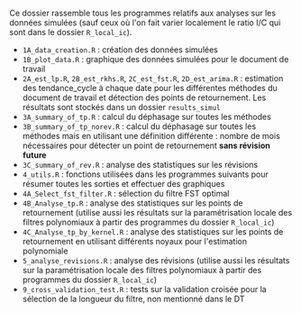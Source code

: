 Ce dossier rassemble tous les programmes relatifs aux analyses sur les données simulées (sauf ceux où l'on fait varier localement le ratio I/C qui sont dans le dossier `R_local_ic`).

- `1A_data_creation.R` : création des données simulées
- `1B_plot_data.R` : graphique des données simulées pour le document de travail
- `2A_est_lp.R`, `2B_est_rkhs.R`, `2C_est_fst.R`, `2D_est_arima.R` : estimation des tendance_cycle à chaque date pour les différentes méthodes du document de travail et détection des points de retournement. Les résultats sont stockés dans un dossier `results_simul` 
- `3A_summary_of_tp.R` : calcul du déphasage sur toutes les méthodes 
- `3B_summary_of_tp_norev.R` : calcul du déphasage sur toutes les méthodes mais en utilisant une définition différente : nombre de mois nécessaires pour détecter un point de retournement **sans révision future**
- `3C_summary_of_rev.R` : analyse des statistiques sur les révisions
- `4_utils.R` :  fonctions utilisées dans les programmes suivants pour résumer toutes les sorties et effectuer des graphiques
- `4A_Select_fst_filter.R` : sélection du filtre FST optimal
- `4B_Analyse_tp.R` : analyse des statistiques sur les points de retournement (utilise aussi les résultats sur la paramétrisation locale des filtres polynomiaux à partir des programmes du dossier `R_local_ic`)
- `4C_Analyse_tp_by_kernel.R` : analyse des statistiques sur les points de retournement en utilisant différents noyaux pour l'estimation polynomiale
- `5_analyse_revisions.R` : analyse des révisions (utilise aussi les résultats sur la paramétrisation locale des filtres polynomiaux à partir des programmes du dossier `R_local_ic`)
- `9_cross_validation_test.R` : tests sur la validation croisée pour la sélection de la longueur du filtre, non mentionné dans le DT


